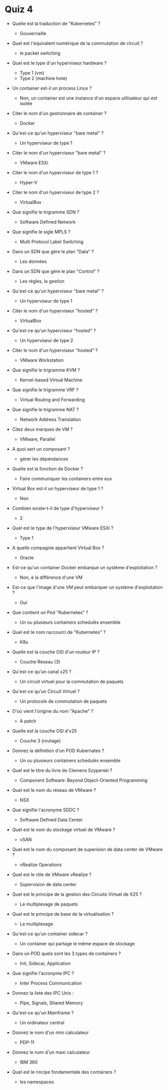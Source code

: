 # Quiz 4

- Quelle est la traduction de "Kubernetes" ?
    - Gouvernaille
- Quel est l'équivalent numérique de la commutation de circuit ?
    - le packet switching
- Quel est le type d'un hyperviseur hardware ?
    - Type 1 (vm)
    - Type 2 (machine hote)
- Un container est-il un process Linux ?
    - Non, un container est une instance d'un espace utilisateur qui est isolée
- Citer le nom d'un gestionnaire de container ?
    - Docker
- Qu'est-ce qu'un hyperviseur "bare metal" ?
    - Un hyperviseur de type 1
- Citer le nom d'un hyperviseur "bare metal" ?
    - VMware ESXi
- Citer le nom d'un hyperviseur de type 1 ?
    - Hyper-V
- Citer le nom d'un hyperviseur de type 2 ?
    - VirtualBox

- Que signifie le trigramme SDN ?
    - Software Defined Network
- Que signifie le sigle MPLS ?
    - Multi Protocol Label Switching
- Dans un SDN que gère le plan "Data" ?
    - Les données
- Dans un SDN que gère le plan "Control" ?
    - Les règles, la gestion
- Qu'est-ce qu'un hyperviseur "bare metal" ?
    - Un hyperviseur de type 1
- Citer le nom d'un hyperviseur "hosted" ?
    - VirtualBox
- Qu'est-ce qu'un hyperviseur "hosted" ?
    - Un hyperviseur de type 2
- Citer le nom d'un hyperviseur "hosted" ?
    - VMware Workstation
- Que signifie le trigramme KVM ?
    - Kernel-based Virtual Machine

- Que signifie le trigramme VRF ?
    - Virtual Routing and Forwarding
- Que signifie le trigramme NAT ?
    - Network Address Translation
- Citez deux marques de VM ?
    - VMware, Parallel
- A quoi sert un composant ?
    - gérer les dépendances
- Quelle est la fonction de Docker ?
    - Faire communiquer les containers entre eux
- Virtual Box est-il un hyperviseur de type 1 ?
    - Non
- Combien existe-t-il de type d'hyperviseur ?
    - 2
- Quel est le type de l'hyperviseur VMware ESXi ?
    - Type 1
- A quelle compagnie appartient Virtual Box ?
    - Oracle
- Est-ce qu'un container Docker embarque un système d'exploitation ?
    - Non, à la différence d'une VM

- Est-ce que l'image d'une VM peut embarquer un système d'exploitation ?
    - Oui
- Que contient un Pod "Kubernetes" ?
    - Un ou plusieurs containers schedulés ensemble
- Quel est le nom raccourci de "Kubernetes" ?
    - K8s
- Quelle est la couche OSI d'un routeur IP ?
    - Couche Réseau (3)
- Qu'est-ce qu'un canal x25 ?
    - Un circuit virtuel pour la commutation de paquets
- Qu'est-ce qu'un Circuit Virtuel ?
    - Un protocole de commutation de paquets
- D'où vient l'origine du nom "Apache" ?
    - A patch
- Quelle est la couche OSI d'x25
    - Couche 3 (routage)
- Donnez la définition d'un POD Kubernates ?
    - Un ou plusieurs containers schedulés ensemble

- Quel est le titre du livre de Clemens Szyperski ?
    - Component Software: Beyond Object-Oriented Programming
- Quel est le nom du réseau de VMware ?
    - NSX
- Que signifie l'acronyme SDDC ?
    - Software Defined Data Center
- Quel est le nom du stockage virtuel de VMware ?
    - vSAN
- Quel est le nom du composant de superision de data center de VMware ?
    - vRealize Operations
- Quel est le rôle de VMware vRealize ?
    - Supervision de data center
- Quel est le principe de la gestion des Circuits Virtuel de X25 ?
    - Le multiplexage de paquets
- Quel est le principe de base de la virtualisation ?
    - Le multiplexage

- Qu'est-ce qu'un container sidecar ?
    - Un container qui partage le même espace de stockage
- Dans un POD quels sont les 3 types de containers ?
    - Init, Sidecar, Application
- Que signifie l'acronyme IPC ?
    - Inter Process Communication
- Donnez la liste des IPC Unix :
    - Pipe, Signals, Shared Memory
- Qu'est-ce qu'un Mainframe ?
    - Un ordinateur central
- Donnez le nom d'un mini calculateur
    - PDP-11
- Donnez le nom d'un maxi calculateur
    - IBM 360
- Quel est le rincipe fondamentale des containers ?
    - les namespaces